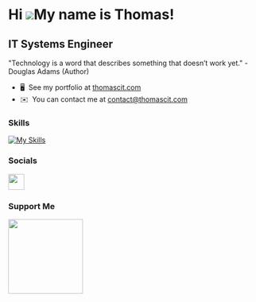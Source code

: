 Hi ![](https://user-images.githubusercontent.com/18350557/176309783-0785949b-9127-417c-8b55-ab5a4333674e.gif)My name is Thomas!
===============================================================================================================================

IT Systems Engineer
-------------------
"Technology is a word that describes something that doesn’t work yet." - Douglas Adams (Author)

* 🖥️  See my portfolio at [thomascit.com](http://thomascit.com)
* ✉️  You can contact me at [contact@thomascit.com](mailto:contact@thomascit.com)

### Skills

[![My Skills](https://skillicons.dev/icons?i=apple,windows,linux,vim,git,bash,python,md,terraform,ansible,docker,postman,aws,gcp,azure)](https://skillicons.dev)

### Socials

<p align="left"> <a href="https://www.linkedin.com/in/thomascit" target="_blank" rel="noreferrer"> <picture> <source media="(prefers-color-scheme: dark)" srcset="https://raw.githubusercontent.com/danielcranney/readme-generator/main/public/icons/socials/linkedin-dark.svg" /> <source media="(prefers-color-scheme: light)" srcset="https://raw.githubusercontent.com/danielcranney/readme-generator/main/public/icons/socials/linkedin.svg" /> <img src="https://raw.githubusercontent.com/danielcranney/readme-generator/main/public/icons/socials/linkedin.svg" width="32" height="32" /> </picture> </a>

### Support Me
<a href="https://www.buymeacoffee.com/thomascit"><img src="https://cdn.buymeacoffee.com/buttons/v2/default-yellow.png" width="150"/></a>
